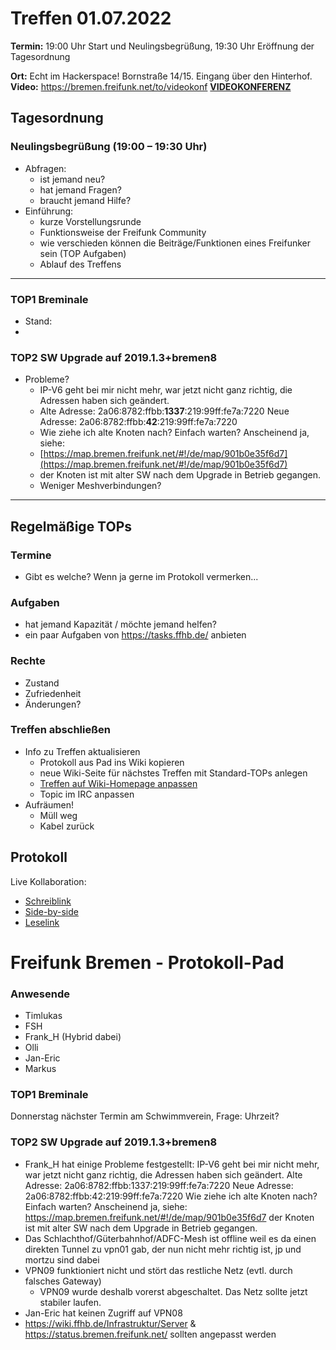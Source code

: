 # Treffen 01.07.2022

**Termin:** 19:00 Uhr Start und Neulingsbegrüßung, 19:30 Uhr Eröffnung der Tagesordnung

**Ort:** Echt im Hackerspace! Bornstraße 14/15. Eingang über den Hinterhof.
**Video:** https://bremen.freifunk.net/to/videokonf **[VIDEOKONFERENZ](https://bremen.freifunk.net/to/videokonf)**

## Tagesordnung
### Neulingsbegrüßung (19:00 – 19:30 Uhr)

- Abfragen:
    - ist jemand neu?
    - hat jemand Fragen?
    - braucht jemand Hilfe?
- Einführung:
    - kurze Vorstellungsrunde
    - Funktionsweise der Freifunk Community
    - wie verschieden können die Beiträge/Funktionen eines Freifunker sein (TOP Aufgaben)
    - Ablauf des Treffens

---

### TOP1 Breminale
- Stand:
- 

### TOP2 SW Upgrade auf 2019.1.3+bremen8 
- Probleme?
    - IP-V6 geht bei mir nicht mehr, war jetzt nicht ganz richtig, die Adressen haben sich geändert.
    - Alte Adresse: 	2a06:8782:ffbb:**1337**:219:99ff:fe7a:7220  Neue Adresse: 	2a06:8782:ffbb:**42**:219:99ff:fe7a:7220
    - Wie ziehe ich alte Knoten nach? Einfach warten? Anscheinend ja, siehe: 
    - [https://map.bremen.freifunk.net/#!/de/map/901b0e35f6d7](https://map.bremen.freifunk.net/#!/de/map/901b0e35f6d7)
    - der Knoten ist mit alter SW nach dem Upgrade in Betrieb gegangen.
    - Weniger Meshverbindungen?

---
## Regelmäßige TOPs

### Termine

- Gibt es welche? Wenn ja gerne im Protokoll vermerken...

### Aufgaben

- hat jemand Kapazität / möchte jemand helfen?
- ein paar Aufgaben von https://tasks.ffhb.de/ anbieten

### Rechte

- Zustand
- Zufriedenheit
- Änderungen?

### Treffen abschließen

- Info zu Treffen aktualisieren
  - Protokoll aus Pad ins Wiki kopieren
  - neue Wiki-Seite für nächstes Treffen mit Standard-TOPs anlegen
  - [Treffen auf Wiki-Homepage anpassen](https://wiki.bremen.freifunk.net/Home)
  - Topic im IRC anpassen
- Aufräumen!
  - Müll weg
  - Kabel zurück

## Protokoll

Live Kollaboration:

* [Schreiblink](https://hackmd.io/AwDgnA7ATArKC0BGGBjAzPALAUzSeARgYgGzxQAmEFFwiKBEKAhkA===?edit)
* [Side-by-side](https://hackmd.io/AwDgnA7ATArKC0BGGBjAzPALAUzSeARgYgGzxQAmEFFwiKBEKAhkA===?both)
* [Leselink](https://hackmd.io/AwDgnA7ATArKC0BGGBjAzPALAUzSeARgYgGzxQAmEFFwiKBEKAhkA===?view)

# Freifunk Bremen - Protokoll-Pad
<!--
## Protokoll-Anleitung
- erst ab "### Anwesende" kopieren und ins Wiki übertragen!
Unten anfügen und bestehendes "### Anwesende" überschreiben  
- Termine bitte nicht ins Protokoll, sondern darüber in der Tagesordnung vermerken, sonst ist es doppelt
-->

### Anwesende
- Timlukas
- FSH
- Frank_H (Hybrid dabei)
- Olli
- Jan-Eric
- Markus

### TOP1 Breminale
Donnerstag nächster Termin am Schwimmverein, Frage: Uhrzeit?

### TOP2 SW Upgrade auf 2019.1.3+bremen8
- Frank_H hat einige Probleme festgestellt:
IP-V6 geht bei mir nicht mehr, war jetzt nicht ganz richtig, die Adressen haben sich geändert.
Alte Adresse: 2a06:8782:ffbb:1337:219:99ff:fe7a:7220 Neue Adresse: 2a06:8782:ffbb:42:219:99ff:fe7a:7220
Wie ziehe ich alte Knoten nach? Einfach warten? Anscheinend ja, siehe:
https://map.bremen.freifunk.net/#!/de/map/901b0e35f6d7
der Knoten ist mit alter SW nach dem Upgrade in Betrieb gegangen.
- Das Schlachthof/Güterbahnhof/ADFC-Mesh ist offline weil es da einen direkten Tunnel zu vpn01 gab, der nun nicht mehr richtig ist, jp und mortzu sind dabei
- VPN09 funktioniert nicht und stört das restliche Netz (evtl. durch falsches Gateway)
    - VPN09 wurde deshalb vorerst abgeschaltet. Das Netz sollte jetzt stabiler laufen.
- Jan-Eric hat keinen Zugriff auf VPN08
- https://wiki.ffhb.de/Infrastruktur/Server & https://status.bremen.freifunk.net/ sollten angepasst werden
